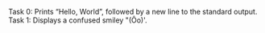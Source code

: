 Task 0: Prints “Hello, World”, followed by a new line to the standard output. <br>
Task 1: Displays a confused smiley "(Ôo)'. <br>

